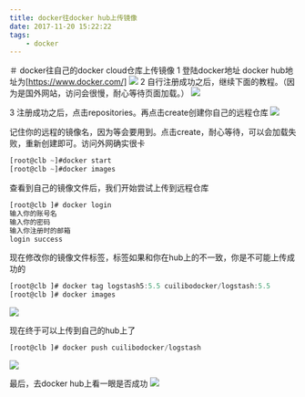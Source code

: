 ```yaml
---
title: docker往docker hub上传镜像
date: 2017-11-20 15:22:22
tags:
    - docker
---
```

＃ docker往自己的docker cloud仓库上传镜像
1 登陆docker地址
docker hub地址为[https://www.docker.com/]
![](docker.jpg)
2 自行注册成功之后，继续下面的教程。（因为是国外网站，访问会很慢，耐心等待页面加载。）
![](docker-cloud.jpg)

3 注册成功之后，点击repositories。再点击create创建你自己的远程仓库
![](create.jpg)

记住你的远程的镜像名，因为等会要用到。点击create，耐心等待，可以会加载失败，重新创建即可。访问外网确实很卡
```javascript
[root@clb ~]#docker start
[root@clb ~]#docker images
```

查看到自己的镜像文件后，我们开始尝试上传到远程仓库
```javascript
[root@clb ]# docker login
输入你的账号名
输入你的密码
输入你注册时的邮箱
login success
```
现在修改你的镜像文件标签，标签如果和你在hub上的不一致，你是不可能上传成功的
```javascript
[root@clb ]# docker tag logstash5:5.5 cuilibodocker/logstash:5.5
[root@clb ]# docker images
```
![](tag.jpg)

现在终于可以上传到自己的hub上了
```javascript
[root@clb ]# docker push cuilibodocker/logstash
```
![](push.jpg)


最后，去docker hub上看一眼是否成功
![](finished.jpg)